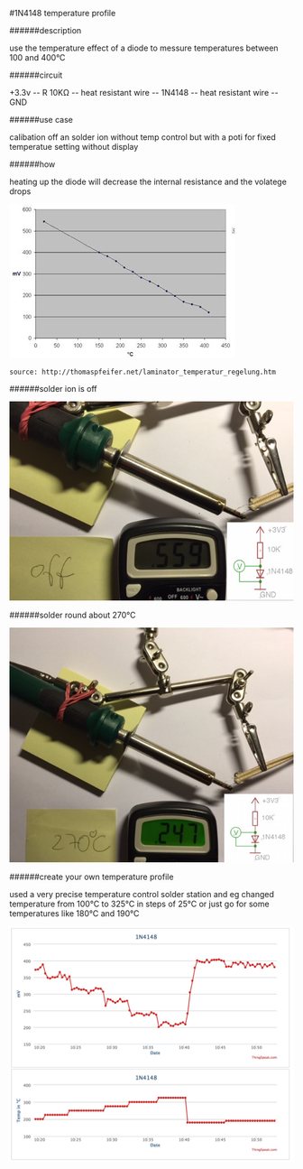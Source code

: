 #1N4148 temperature profile

######description

use the temperature effect of a diode to messure temperatures between 100 and 400°C

######circuit

+3.3v -- R 10KΩ -- heat resistant wire -- 1N4148 -- heat resistant wire -- GND

######use case

calibation off an solder ion without temp control but with a poti for fixed temperatue setting without display
	
######how

heating up the diode will decrease the internal resistance and the volatege drops

![1N4148_temperature_profile.JPG](images/1N4148_temperature_profile.JPG)

    source: http://thomaspfeifer.net/laminator_temperatur_regelung.htm


######solder ion is off

![1N4148 solder ion is off 559mV](images/1N4148_off_559mV.jpg)

######solder round about 270°C

![1N4148 270°C 247mV](images/1N4148_270C_247mV.jpg)

######create your own temperature profile

used a very precise temperature control solder station and eg changed temperature from 100°C to 325°C  in steps of 25°C
or  just go for some temperatures like  180°C and 190°C

![1N4148 temperature plot 01](images/1N4148_temperature_plot_01.jpg)




